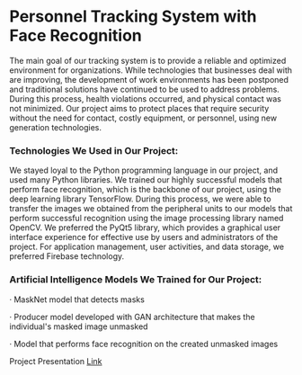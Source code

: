 # Personnel Tracking System with Face Recognition

The main goal of our tracking system is to provide a reliable and optimized environment for organizations. While technologies that businesses deal with are improving, the development of work environments has been postponed and traditional solutions have continued to be used to address problems. During this process, health violations occurred, and physical contact was not minimized. Our project aims to protect places that require security without the need for contact, costly equipment, or personnel, using new generation technologies.

### Technologies We Used in Our Project:

We stayed loyal to the Python programming language in our project, and used many Python libraries. We trained our highly successful models that perform face recognition, which is the backbone of our project, using the deep learning library TensorFlow. During this process, we were able to transfer the images we obtained from the peripheral units to our models that perform successful recognition using the image processing library named OpenCV. We preferred the PyQt5 library, which provides a graphical user interface experience for effective use by users and administrators of the project. For application management, user activities, and data storage, we preferred Firebase technology.

### Artificial Intelligence Models We Trained for Our Project:

· MaskNet model that detects masks

· Producer model developed with GAN architecture that makes the individual's masked image unmasked

· Model that performs face recognition on the created unmasked images

Project Presentation [Link](https://lnkd.in/d3-s9pax)
